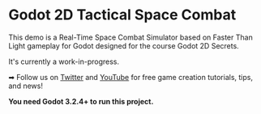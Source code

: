 # Godot 2D Tactical Space Combat

This demo is a Real-Time Space Combat Simulator based on Faster Than Light gameplay for Godot designed for the course Godot 2D Secrets.

It's currently a work-in-progress.

➡ Follow us on [Twitter](https://twitter.com/NathanGDQuest) and [YouTube](https://www.youtube.com/c/gdquest/) for free game creation tutorials, tips, and news!

**You need Godot 3.2.4+ to run this project.**
